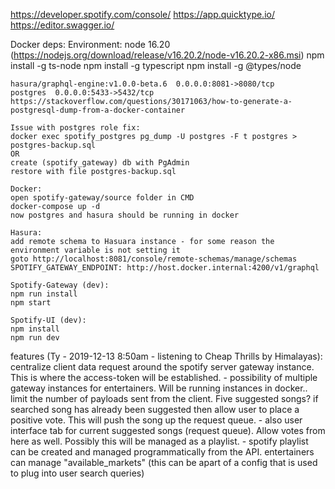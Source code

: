 https://developer.spotify.com/console/
https://app.quicktype.io/
https://editor.swagger.io/

Docker deps:
    Environment:
    node 16.20 (https://nodejs.org/download/release/v16.20.2/node-v16.20.2-x86.msi)
    npm install -g ts-node
    npm install -g typescript
    npm install -g @types/node

	hasura/graphql-engine:v1.0.0-beta.6  0.0.0.0:8081->8080/tcp
	postgres  0.0.0.0:5433->5432/tcp
	https://stackoverflow.com/questions/30171063/how-to-generate-a-postgresql-dump-from-a-docker-container

    Issue with postgres role fix:
	docker exec spotify_postgres pg_dump -U postgres -F t postgres > postgres-backup.sql
    OR
    create (spotify_gateway) db with PgAdmin
    restore with file postgres-backup.sql

    Docker:
    open spotify-gateway/source folder in CMD
    docker-compose up -d
    now postgres and hasura should be running in docker

    Hasura:
    add remote schema to Hasuara instance - for some reason the environment variable is not setting it
    goto http://localhost:8081/console/remote-schemas/manage/schemas
    SPOTIFY_GATEWAY_ENDPOINT: http://host.docker.internal:4200/v1/graphql 
	
    Spotify-Gateway (dev):
    npm run install
    npm start

    Spotify-UI (dev):
    npm install
    npm run dev

features (Ty - 2019-12-13 8:50am - listening to Cheap Thrills by Himalayas):
    centralize client data request around the spotify server gateway instance. This is where the access-token will be established. 
     - possibility of multiple gateway instances for entertainers. Will be running instances in docker..
    limit the number of payloads sent from the client. Five suggested songs?
    if searched song has already been suggested then allow user to place a positive vote. This will push the song up the request queue.
     - also user interface tab for current suggested songs (request queue). Allow votes from here as well. Possibly this will be managed as a playlist.
     - spotify playlist can be created and managed programmatically from the API.
    entertainers can manage "available_markets" (this can be apart of a config that is used to plug into user search queries)